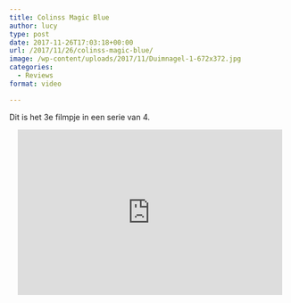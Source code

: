 ```yaml
---
title: Colinss Magic Blue
author: lucy
type: post
date: 2017-11-26T17:03:18+00:00
url: /2017/11/26/colinss-magic-blue/
image: /wp-content/uploads/2017/11/Duimnagel-1-672x372.jpg
categories:
  - Reviews
format: video

---
```

Dit is het 3e filmpje in een serie van 4.

<span class="embed-youtube" style="text-align:center; display: block;"><iframe class='youtube-player' type='text/html' width='474' height='297' src='https://www.youtube.com/embed/f7keSd5aKxY?version=3&#038;rel=1&#038;fs=1&#038;autohide=2&#038;showsearch=0&#038;showinfo=1&#038;iv_load_policy=1&#038;wmode=transparent' allowfullscreen='true' style='border:0;'></iframe></span>
